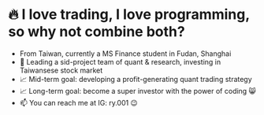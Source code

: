 # 🔥 I love trading, I love programming, so why not combine both?
- From Taiwan, currently a MS Finance student in Fudan, Shanghai
- 🏀 Leading a sid-project team of quant & research, investing in Taiwansese stock market
- 📈 Mid-term goal: developing a profit-generating quant trading strategy
- 📈 Long-term goal: become a super investor with the power of coding 😸
- 📫 You can reach me at IG: ry.001 😉
